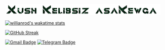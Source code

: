 <!-- Managing your profile README -->
<!-- https://docs.github.com/en/account-and-profile/setting-up-and-managing-your-github-profile/customizing-your-profile/managing-your-profile-readme -->

![Welcome!](3Io4KmzAY.gif)


<!--  <img src="https://github-profile-summary-cards.vercel.app/api/cards/profile-details?username=asakew&theme=github_dark" alt="info"> -->

[![willianrod's wakatime stats](https://github-readme-stats.vercel.app/api/wakatime?username=asakew&theme=github_dark&layout=compact)](https://wakatime.com/@asakew)

<!--  [![asakew's github stats](https://github-readme-stats.vercel.app/api?username=asakew&theme=github_dark&show_icons=true)](https://github.com/asakew/) -->
<!-- Readme Docs: https://github.com/anuraghazra/github-readme-stats -->

[![GitHub Streak](https://github-readme-streak-stats.herokuapp.com?user=asakew&theme=tokyonight_duo&hide_border=true)](https://git.io/streak-stats)
<!-- https://github.com/denvercoder1/github-readme-streak-stats -->

[![Gmail Badge](https://img.shields.io/badge/-Gmail-c14438?style=flat-square&logo=Gmail&logoColor=white&link=mailto:asauz777@gmail.com)](mailto:asauz777@gmail.com)
[![Telegram Badge](https://img.shields.io/badge/-Telegram-blue?style=flat-square&logo=Telegram&logoColor=white&link=https://t.me/asakew)](https://t.me/asakew)

<!-- <img src="https://raw.githubusercontent.com/muhiqsimui/muhiqsimui/output/github-contribution-grid-snake.svg"we> -->

<!-- <img src="https://github-profile-trophy.vercel.app/?username=asakew&margin-w=5&theme=radical" alt="info" /> -->
